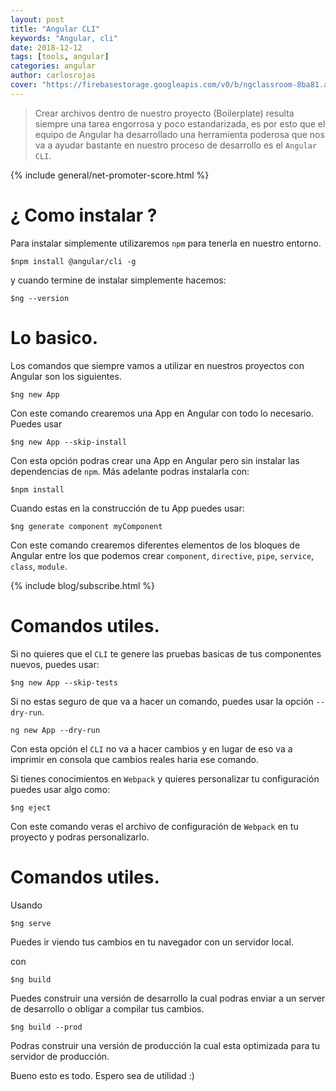 ```yaml
---
layout: post
title: "Angular CLI"
keywords: "Angular, cli"
date: 2018-12-12
tags: [tools, angular]
categories: angular
author: carlosrojas
cover: "https://firebasestorage.googleapis.com/v0/b/ngclassroom-8ba81.appspot.com/o/posts%2F2018-12-09-Angular-cli%2Fcover.png?alt=media&token=84967eea-a042-47b2-a166-c95780abb7da"
---
```


> Crear archivos dentro de nuestro proyecto (Boilerplate) resulta siempre una tarea engorrosa y poco estandarizada, es por esto que el equipo de Angular ha desarrollado una herramienta poderosa que nos va a ayudar bastante en nuestro proceso de desarrollo es el `Angular CLI`.

<!--summary-->

<amp-img width="1024" height="512" layout="responsive" src="https://firebasestorage.googleapis.com/v0/b/ngclassroom-8ba81.appspot.com/o/posts%2F2018-12-09-Angular-cli%2Fcover.png?alt=media&token=84967eea-a042-47b2-a166-c95780abb7da"></amp-img>

{% include general/net-promoter-score.html %}

# ¿ Como instalar ?

Para instalar simplemente utilizaremos `npm` para tenerla en nuestro entorno.

```
$npm install @angular/cli -g
```

y cuando termine de instalar simplemente hacemos:

````
$ng --version
````

# Lo basico.

Los comandos que siempre vamos a utilizar en nuestros proyectos con Angular son los siguientes.

````
$ng new App
````

Con este comando crearemos una App en Angular con todo lo necesario. Puedes usar 

````
$ng new App --skip-install
````

Con esta opción podras crear una App en Angular pero sin instalar las dependencias de `npm`. Más adelante podras instalarla con:

````
$npm install
````

Cuando estas en la construcción de tu App puedes usar:

````
$ng generate component myComponent
````

Con este comando crearemos diferentes elementos de los bloques de Angular entre los que podemos crear `component`, `directive`, `pipe`, `service`, `class`, `module`.

{% include blog/subscribe.html %}

# Comandos utiles.

Si no quieres que el `CLI` te genere las pruebas basicas de tus componentes nuevos, puedes usar:

````
$ng new App --skip-tests
````

Si no estas seguro de que va a hacer un comando, puedes usar la opción `--dry-run`.

````
ng new App --dry-run
````

Con esta opción el `CLI` no va a hacer cambios y en lugar de eso va a imprimir en consola que cambios reales haria ese comando.

Si tienes conocimientos en `Webpack` y quieres personalizar tu configuración puedes usar algo como:

````
$ng eject 
````

Con este comando veras el archivo de configuración de `Webpack` en tu proyecto y podras personalizarlo.

# Comandos utiles.

Usando

````
$ng serve
````

Puedes ir viendo tus cambios en tu navegador con un servidor local.

con

````
$ng build
````

Puedes construir una versión de desarrollo la cual podras enviar a un server de desarrollo o obligar a compilar tus cambios.

````
$ng build --prod
````

Podras construir una versión de producción la cual esta optimizada para tu servidor de producción.

Bueno esto es todo. Espero sea de utilidad :)
